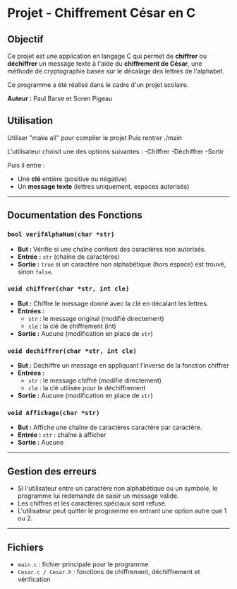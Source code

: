 #  Projet - Chiffrement César en C

##  Objectif

Ce projet est une application en langage C qui permet de **chiffrer** ou **déchiffrer** un message texte à l'aide du **chiffrement de César**, une méthode de cryptographie basée sur le décalage des lettres de l'alphabet.

Ce programme a été réalisé dans le cadre d'un projet scolaire.

**Auteur :** Paul Barse et Soren Pigeau


##  Utilisation
Utiliser "make all" pour compiler le projet
Puis rentrer ./main

L'utilisateur choisit une des options suivantes :
-Chiffrer
-Déchiffrer
-Sortir

Puis il entre :
- Une **clé** entière (positive ou négative)
- Un **message texte** (lettres uniquement, espaces autorisés)

---

##  Documentation des Fonctions

### `bool verifAlphaNum(char *str)`
- **But :** Vérifie si une chaîne contient des caractères non autorisés.
- **Entrée :** `str` (chaîne de caractères)
- **Sortie :** `true` si un caractère non alphabétique (hors espace) est trouvé, sinon `false`.

### `void chiffrer(char *str, int cle)`
- **But :** Chiffre le message donné avec la clé en décalant les lettres.
- **Entrées :**
  - `str` : le message original (modifié directement)
  - `cle` : la clé de chiffrement (int)
- **Sortie :** Aucune (modification en place de `str`)

### `void dechiffrer(char *str, int cle)`
- **But :** Déchiffre un message en appliquant l’inverse de la fonction chiffrer 
- **Entrées :**
  - `str` : le message chiffré (modifié directement)
  - `cle` : la clé utilisée pour le déchiffrement
- **Sortie :** Aucune (modification en place de `str`)

### `void Affichage(char *str)`
- **But :** Affiche une chaîne de caractères caractère par caractère.
- **Entrée :** `str` : chaîne à afficher
- **Sortie :** Aucune

---

##  Gestion des erreurs

- Si l'utilisateur entre un caractère non alphabétique ou un symbole, le programme lui redemande de saisir un message valide.
- Les chiffres et les caractères spéciaux sont refusé.
- L'utilisateur peut quitter le programme en entrant une option autre que 1 ou 2.

---

##  Fichiers

- `main.c` : fichier principale pour le programme
- `Cesar.c / Cesar.h` : fonctions de chiffrement, déchiffrement et vérification